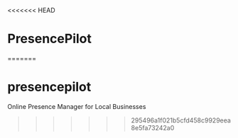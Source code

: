 <<<<<<< HEAD
# PresencePilot
=======
# presencepilot
Online Presence Manager for Local Businesses
>>>>>>> 295496a1f021b5cfd458c9929eea8e5fa73242a0
